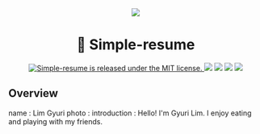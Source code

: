 <div align="middle">
    <img src="https://github.com/suites/simple-resume/blob/master/static/simple-resume.png">
</div>

<h1 align="center">🐤️ Simple-resume</h1>
<p align="center">
  	<a href="https://github.com/suites/simple-resume/LICENSE">
    	<img src="https://img.shields.io/badge/license-MIT-blue.svg" alt="Simple-resume is released under the MIT license." />
  	</a>
	<a href="https://github.com/suites/simple-resume"> <img src="https://badges.frapsoft.com/os/v1/open-source.svg?v=102"></a>
	<a href="https://github.com/suites/simple-resume"><img src="https://img.shields.io/badge/PRs-welcome-brightgreen.svg"></a>
	<a href="https://github.com/suites/simple-resume"><img src="https://img.shields.io/badge/release-v2.0.0-brightgreen.svg"></a>
  <a href="https://app.netlify.com/sites/simple-resume-john-doe/deploys"><img src="https://api.netlify.com/api/v1/badges/0acd847f-0109-44a3-90c1-f71779d56e28/deploy-status"></a>
</p>

## Overview
 name : Lim Gyuri
 photo : 
 introduction : Hello! I'm Gyuri Lim. I enjoy eating and playing with my friends. 



